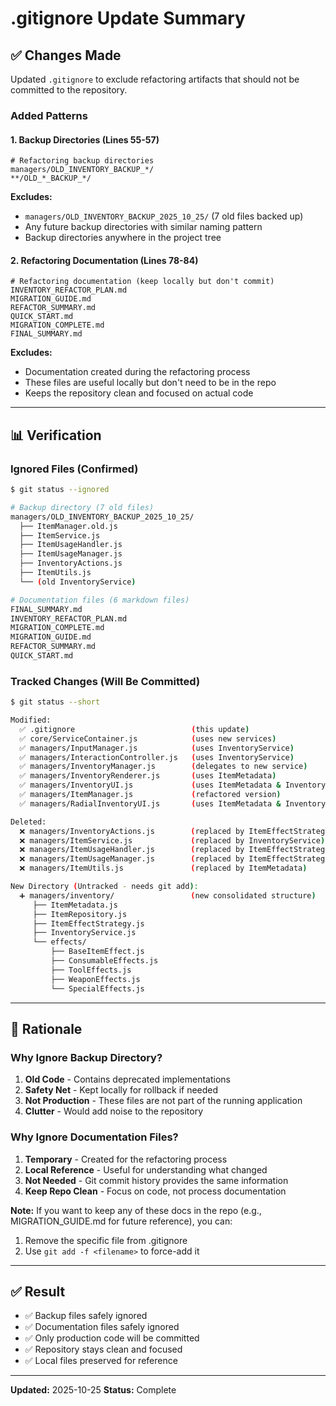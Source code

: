 # .gitignore Update Summary

## ✅ Changes Made

Updated `.gitignore` to exclude refactoring artifacts that should not be committed to the repository.

### Added Patterns

#### 1. Backup Directories (Lines 55-57)
```gitignore
# Refactoring backup directories
managers/OLD_INVENTORY_BACKUP_*/
**/OLD_*_BACKUP_*/
```

**Excludes:**
- `managers/OLD_INVENTORY_BACKUP_2025_10_25/` (7 old files backed up)
- Any future backup directories with similar naming pattern
- Backup directories anywhere in the project tree

#### 2. Refactoring Documentation (Lines 78-84)
```gitignore
# Refactoring documentation (keep locally but don't commit)
INVENTORY_REFACTOR_PLAN.md
MIGRATION_GUIDE.md
REFACTOR_SUMMARY.md
QUICK_START.md
MIGRATION_COMPLETE.md
FINAL_SUMMARY.md
```

**Excludes:**
- Documentation created during the refactoring process
- These files are useful locally but don't need to be in the repo
- Keeps the repository clean and focused on actual code

---

## 📊 Verification

### Ignored Files (Confirmed)

```bash
$ git status --ignored

# Backup directory (7 old files)
managers/OLD_INVENTORY_BACKUP_2025_10_25/
  ├── ItemManager.old.js
  ├── ItemService.js
  ├── ItemUsageHandler.js
  ├── ItemUsageManager.js
  ├── InventoryActions.js
  ├── ItemUtils.js
  └── (old InventoryService)

# Documentation files (6 markdown files)
FINAL_SUMMARY.md
INVENTORY_REFACTOR_PLAN.md
MIGRATION_COMPLETE.md
MIGRATION_GUIDE.md
REFACTOR_SUMMARY.md
QUICK_START.md
```

### Tracked Changes (Will Be Committed)

```bash
$ git status --short

Modified:
  ✅ .gitignore                          (this update)
  ✅ core/ServiceContainer.js            (uses new services)
  ✅ managers/InputManager.js            (uses InventoryService)
  ✅ managers/InteractionController.js   (uses InventoryService)
  ✅ managers/InventoryManager.js        (delegates to new service)
  ✅ managers/InventoryRenderer.js       (uses ItemMetadata)
  ✅ managers/InventoryUI.js             (uses ItemMetadata & InventoryService)
  ✅ managers/ItemManager.js             (refactored version)
  ✅ managers/RadialInventoryUI.js       (uses ItemMetadata & InventoryService)

Deleted:
  ❌ managers/InventoryActions.js        (replaced by ItemEffectStrategy)
  ❌ managers/ItemService.js             (replaced by InventoryService)
  ❌ managers/ItemUsageHandler.js        (replaced by ItemEffectStrategy)
  ❌ managers/ItemUsageManager.js        (replaced by ItemEffectStrategy)
  ❌ managers/ItemUtils.js               (replaced by ItemMetadata)

New Directory (Untracked - needs git add):
  ➕ managers/inventory/                 (new consolidated structure)
     ├── ItemMetadata.js
     ├── ItemRepository.js
     ├── ItemEffectStrategy.js
     ├── InventoryService.js
     └── effects/
         ├── BaseItemEffect.js
         ├── ConsumableEffects.js
         ├── ToolEffects.js
         ├── WeaponEffects.js
         └── SpecialEffects.js
```

---

## 🎯 Rationale

### Why Ignore Backup Directory?

1. **Old Code** - Contains deprecated implementations
2. **Safety Net** - Kept locally for rollback if needed
3. **Not Production** - These files are not part of the running application
4. **Clutter** - Would add noise to the repository

### Why Ignore Documentation Files?

1. **Temporary** - Created for the refactoring process
2. **Local Reference** - Useful for understanding what changed
3. **Not Needed** - Git commit history provides the same information
4. **Keep Repo Clean** - Focus on code, not process documentation

**Note:** If you want to keep any of these docs in the repo (e.g., MIGRATION_GUIDE.md for future reference), you can:
1. Remove the specific file from .gitignore
2. Use `git add -f <filename>` to force-add it

---

## ✅ Result

- ✅ Backup files safely ignored
- ✅ Documentation files safely ignored
- ✅ Only production code will be committed
- ✅ Repository stays clean and focused
- ✅ Local files preserved for reference

---

**Updated:** 2025-10-25
**Status:** Complete
